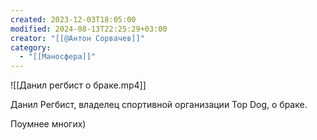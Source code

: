```yaml
---
created: 2023-12-03T18:05:00
modified: 2024-08-13T22:25:29+03:00
creator: "[[@Антон Сорвачев]]"
category:
  - "[[Маносфера]]"
---
```


![[Данил регбист о браке.mp4]]

Данил Регбист, владелец спортивной организации Top Dog, о браке.

Поумнее многих)

